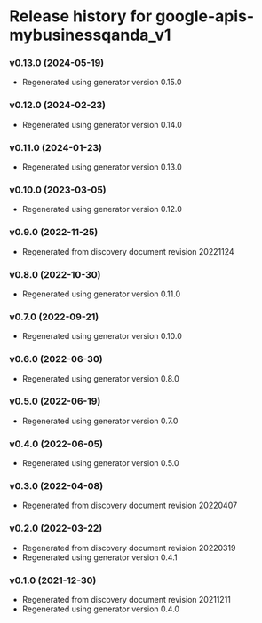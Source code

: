 # Release history for google-apis-mybusinessqanda_v1

### v0.13.0 (2024-05-19)

* Regenerated using generator version 0.15.0

### v0.12.0 (2024-02-23)

* Regenerated using generator version 0.14.0

### v0.11.0 (2024-01-23)

* Regenerated using generator version 0.13.0

### v0.10.0 (2023-03-05)

* Regenerated using generator version 0.12.0

### v0.9.0 (2022-11-25)

* Regenerated from discovery document revision 20221124

### v0.8.0 (2022-10-30)

* Regenerated using generator version 0.11.0

### v0.7.0 (2022-09-21)

* Regenerated using generator version 0.10.0

### v0.6.0 (2022-06-30)

* Regenerated using generator version 0.8.0

### v0.5.0 (2022-06-19)

* Regenerated using generator version 0.7.0

### v0.4.0 (2022-06-05)

* Regenerated using generator version 0.5.0

### v0.3.0 (2022-04-08)

* Regenerated from discovery document revision 20220407

### v0.2.0 (2022-03-22)

* Regenerated from discovery document revision 20220319
* Regenerated using generator version 0.4.1

### v0.1.0 (2021-12-30)

* Regenerated from discovery document revision 20211211
* Regenerated using generator version 0.4.0

